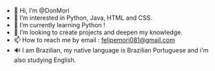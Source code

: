 - 👋 Hi, I’m @DonMori
- 👀 I’m interested in Python, Java, HTML and CSS.
- 🌱 I’m currently learning Python !
- 💞️ I’m looking to create projects and deepen my knowledge.
- 📫 How to reach me by email : felipemori081@gmail.com
- 🔊 I am Brazilian, my native language is Brazilian Portuguese and i'm also studying English.
